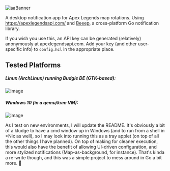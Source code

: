 ![aaBanner](https://user-images.githubusercontent.com/15215359/121749073-0de83300-cad8-11eb-8306-d8f69334731b.jpg)


A desktop notification app for Apex Legends map rotations. Using https://apexlegendsapi.com/ and [Beeep](https://github.com/gen2brain/beeep), a cross-platform Go notification library.

If you wish you use this, an API key can be generated (relatively) anonymously at apexlegendsapi.com. Add your key (and other user-specific info) to `config.hcl` in the appropriate place.

## Tested Platforms

##### Linux (ArchLinux) running Budgie DE (GTK-based):

![image](https://user-images.githubusercontent.com/15215359/121745794-dd51ca80-cad2-11eb-8144-dfc0d3a39c4e.png)


##### Windows 10 (in a qemu/kvm VM):

![image](https://user-images.githubusercontent.com/15215359/121760302-02a4ff80-caf8-11eb-9f43-43689ecb37a4.png)


As I test on new environments, I will update the README. It's obviously a bit of a kludge to have a cmd window up in Windows (and to run from a shell in \*Nix as well), so I may look into running this as a tray applet (on top of all the other things I have planned). On top of making for cleaner execution, this would also have the benefit of allowing UI-driven configuration, and more stylized notifications (Map-as-background, for instance). That's kinda a re-write though, and this was a simple project to mess around in Go a bit more. 🤷
